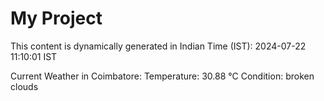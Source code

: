 # My Project

This content is dynamically generated in Indian Time (IST): 2024-07-22 11:10:01 IST


Current Weather in Coimbatore:
Temperature: 30.88 °C
Condition: broken clouds
